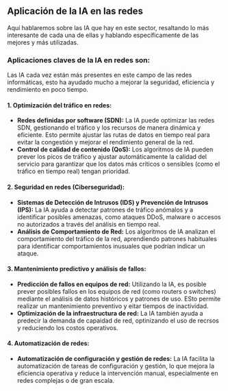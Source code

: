 ## Aplicación de la IA en las redes
Aquí hablaremos sobre las IA que hay en este sector, resaltando lo más interesante de cada una de ellas y hablando específicamente de las mejores y más utilizadas.

### Aplicaciones claves de la IA en redes son:
Las IA cada vez están más presentes en este campo de las redes informáticas, esto ha ayudado mucho a mejorar la seguridad, eficiencia y rendimiento en poco tiempo.

#### 1. Optimización del tráfico en redes: 
- **Redes definidas por software (SDN):** La IA puede optimizar las redes SDN, gestionando el tráfico y los recursos de manera dinámica y eficiente. Esto permite ajustar las rutas de datos en tiempo real para evitar la congestión y mejorar el rendimiento general de la red.
- **Control de calidad de contenido (QoS):** Los algoritmos de IA pueden prever los picos de tráfico y ajustar automáticamente la calidad del servicio para garantizar que los datos más críticos o sensibles (como el tráfico en tiempo real) tengan prioridad.

#### 2. Seguridad en redes (Ciberseguridad):
- **Sistemas de Detección de Intrusos (IDS) y Prevención de Intrusos (IPS):** La IA ayuda a detectar patrones de tráfico anómalos y a identificar posibles amenazas, como ataques DDoS, malware o accesos no autorizados a través del análisis en tiempo real.
- **Análisis de Comportamiento de Red:** Los algoritmos de IA analizan el comportamiento del tráfico de la red, aprendiendo patrones habituales para identificar comportamientos inusuales que podrían indicar un ataque.

#### 3. Mantenimiento predictivo y análisis de fallos:
- **Predicción de fallos en equipos de red:** Utilizando la IA, es posible prever posibles fallos en los equipos de red (como routers o switches) mediante el análisis de datos históricos y patrones de uso. ESto permite realizar un mantenimiento preventivo y eitar tiempos de inactividad.
- **Optimización de la infraestructura de red:** La IA también ayuda a predecir la demanda de capaidad de red, optinizando el uso de recrsos y reduciendo los costos operativos.

#### 4. Automatización de redes:
- **Automatización de configuración y gestión de redes:** La IA facilita la automatización de tareas de configuración y gestión, lo que mejora la eficiencia operativa y reduce la intervención manual, especialmente en redes complejas o de gran escala.

